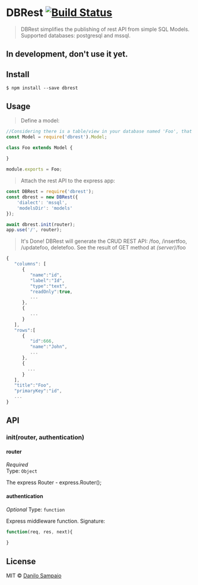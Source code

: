 # DBRest [![Build Status](https://travis-ci.org/danilosampaio/dbrest.svg?branch=master)](https://travis-ci.org/danilosampaio/dbrest)

> DBRest simplifies the publishing of rest API from simple SQL Models.
Supported databases: postgresql and mssql.

## In development, don't use it yet.


## Install

```
$ npm install --save dbrest
```


## Usage


> Define a model:
```js
//Considering there is a table/view in your database named 'Foo', that's all!
const Model = require('dbrest').Model;

class Foo extends Model {
    
}

module.exports = Foo;
```


> Attach the rest API to the express app:
```js
const DBRest = require('dbrest');
const dbrest = new DBRest({
    'dialect': 'mssql',
    'modelsDir': 'models'
});

await dbrest.init(router);
app.use('/', router);
```

> It's Done! DBRest will generate the CRUD REST API: /foo, /insertfoo, /updatefoo, deletefoo.
> See the result of GET method at _(server)_/foo
```js
{
   "columns": [
      {
         "name":"id",
         "label":"Id",
         "type":"text",
         "readOnly":true,
         ...
      },
      {
         ...
      }
   ],
   "rows":[
      {
         "id":666,
         "name":"John",
         ...
      },
      {
      	...
      }
   ],
   "title":"Foo",
   "primaryKey":"id",
   ...
}
```

## API

### init(router, authentication)

#### router

*Required*  
Type: `Object`

The express Router - express.Router();

#### authentication

*Optional*
Type: `function`  

Express middleware function. Signature:
```js
function(req, res, next){
	
}
```


## License

MIT © [Danilo Sampaio](http://github.org/danilosampaio)